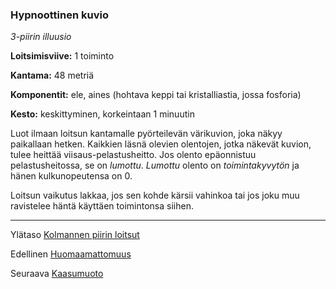 ### Hypnoottinen kuvio

*3-piirin illuusio* 

**Loitsimisviive:** 1 toiminto

**Kantama:** 48 metriä

**Komponentit:** ele, aines (hohtava keppi tai kristalliastia, jossa fosforia)

**Kesto:** keskittyminen, korkeintaan 1 minuutin

Luot ilmaan loitsun kantamalle pyörteilevän värikuvion, joka näkyy paikallaan hetken. Kaikkien läsnä olevien olentojen, jotka näkevät kuvion, tulee heittää viisaus-pelastusheitto. Jos olento epäonnistuu pelastusheitossa, se on *lumottu*. *Lumottu* olento on *toimintakyvytön* ja hänen kulkunopeutensa on 0. 

Loitsun vaikutus lakkaa, jos sen kohde kärsii vahinkoa tai jos joku muu ravistelee häntä käyttäen toimintonsa siihen. 

----

Ylätaso [Kolmannen piirin loitsut](3_piirin_loitsut.md)

Edellinen [Huomaamattomuus](Huomaamattomuus.md)

Seuraava [Kaasumuoto](Kaasumuoto.md)
